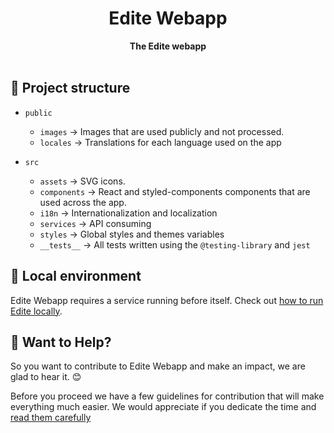 <div align="center">
  <h1>Edite Webapp</h1>
  <strong>The Edite webapp</strong>
</div>
<br>

## 📂 Project structure

* `public`
    * `images` → Images that are used publicly and not processed.
    * `locales` → Translations for each language used on the app

* `src`
    * `assets` → SVG icons.
    * `components` → React and styled-components components that are used across the app.
    * `i18n` → Internationalization and localization
    * `services` → API consuming
    * `styles` → Global styles and themes variables
    * `__tests__` → All tests written using the `@testing-library` and `jest`

## 🚀 Local environment

Edite Webapp requires a service running before itself.
Check out [how to run Edite locally](https://github.com/Edite-App/Edite#-running-edite-locally).

## 🙌  Want to Help?

So you want to contribute to Edite Webapp and make an impact, we are glad to hear it. 😊

Before you proceed we have a few guidelines for contribution that will make everything much easier.
We would appreciate if you dedicate the time and [read them carefully](https://github.com/Edite-App/.github)
